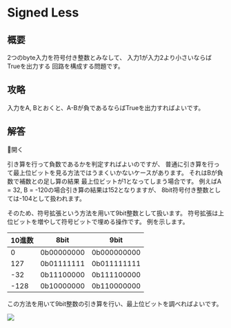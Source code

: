 # Signed Less

## 概要

2つのbyte入力を符号付き整数とみなして、
入力1が入力2より小さいならば<span class="T">True</span>を出力する
回路を構成する問題です。

## 攻略

入力をA, Bとおくと、A-Bが負であるならば<span class="T">True</span>を出力すればよいです。

## 解答

<div class="spoiler-controller material-icons">&#xE5CF;開く</div>
<div class="spoiler">

引き算を行って負数であるかを判定すればよいのですが、
普通に引き算を行って最上位ビットを見る方法ではうまくいかないケースがあります。
それはBが負数で補数との足し算の結果
最上位ビットが<span class="T">1</span>となってしまう場合です。
例えばA = 32, B = -120の場合引き算の結果は152となりますが、
8bit符号付き整数としては-104として扱われます。

そのため、符号拡張という方法を用いて9bit整数として扱います。
符号拡張は上位ビットを増やして符号ビットで埋める操作です。
例を示します。

| 10進数 | 8bit       | 9bit        |
| ------ | ---------- | ----------- |
| 0      | 0b00000000 | 0b000000000 |
| 127    | 0b01111111 | 0b011111111 |
| -32    | 0b11100000 | 0b111100000 |
| -128   | 0b10000000 | 0b110000000 |

この方法を用いて9bit整数の引き算を行い、最上位ビットを調べればよいです。

![](https://gyazo.com/e96a4932fac61319ffe915f6bb17cc89.png)

</div>
